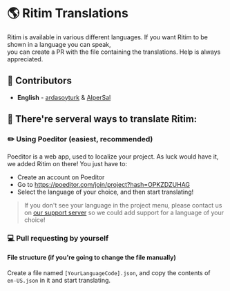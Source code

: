 # 🌎 Ritim Translations
Ritim is available in various different languages.
If you want Ritim to be shown in a language you can speak, <br>you can create a PR with the file containing the translations. Help is always appreciated.

## 💞 Contributors
- **English** - [ardasoyturk](https://github.com/ardasoyturk) & [AlperSal](https://github.com/AlperSal)

## 📝 There're serveral ways to translate Ritim:
### ✏️ Using Poeditor (easiest, recommended)

Poeditor is a web app, used to localize your project. As luck would have it, we added Ritim on there! You just have to:

- Create an account on Poeditor
- Go to https://poeditor.com/join/project?hash=OPKZDZUHAG
- Select the language of your choice, and then start translating!

> If you don't see your language in the project menu, please contact us on [our support server](https://discord.gg/m9KPuW4TbA) so we could add support for a language of your choice!

### 💻 Pull requesting by yourself
#### File structure (if you're going to change the file manually)
Create a file named `[YourLanguageCode].json`, and copy the contents of<br>`en-US.json` in it and start translating.
